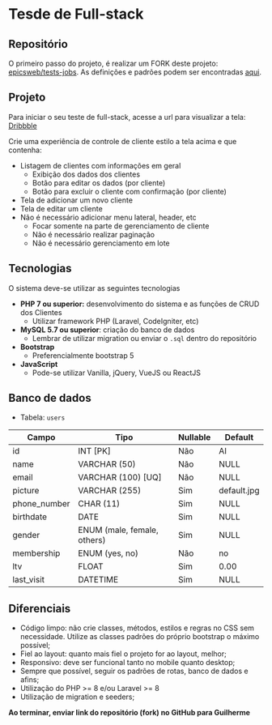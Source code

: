 # Tesde de Full-stack

## Repositório

O primeiro passo do projeto, é realizar um FORK deste projeto: [epicsweb/tests-jobs](https://github.com/epicsweb/tests-jobs). As definições e padrões podem ser encontradas [aqui](https://github.com/epicsweb/tests-jobs/blob/master/README.md).


## Projeto

Para iniciar o seu teste de full-stack, acesse a url para visualizar a tela: [Dribbble](https://dribbble.com/shots/10428504/attachments/2269679?mode=media)

Crie uma experiência de controle de cliente estilo a tela acima e que contenha:
- Listagem de clientes com informações em geral
	- Exibição dos dados dos clientes
	- Botão para editar os dados (por cliente)
	- Botão para excluir o cliente com confirmação (por cliente)
- Tela de adicionar um novo cliente
- Tela de editar um cliente
- Não é necessário adicionar menu lateral, header, etc
    - Focar somente na parte de gerenciamento de cliente
    - Não é necessário realizar paginação
    - Não é necessário gerenciamento em lote

## Tecnologias

O sistema deve-se utilizar as seguintes tecnologias

-  **PHP 7 ou superior:** desenvolvimento do sistema e as funções de CRUD dos Clientes
	- Utilizar framework PHP (Laravel, CodeIgniter, etc)
- **MySQL 5.7 ou superior**: criação do banco de dados
	- Lembrar de utilizar migration ou enviar o `.sql` dentro do repositório
- **Bootstrap**
	- Preferencialmente bootstrap 5
- **JavaScript**
	- Pode-se utilizar Vanilla, jQuery, VueJS ou ReactJS

## Banco de dados

- Tabela: `users`

| Campo | Tipo | Nullable | Default |
|--|--|--|--|
| id | INT [PK] | Não | AI |
| name | VARCHAR (50) | Não | NULL |
| email | VARCHAR (100) [UQ] | Não | NULL |
| picture | VARCHAR (255) | Sim | default.jpg |
| phone_number | CHAR (11) | Sim | NULL |
| birthdate | DATE | Sim | NULL |
| gender | ENUM (male, female, others) | Sim | NULL |
| membership | ENUM (yes, no) | Não | no |
| ltv | FLOAT | Sim | 0.00 |
| last_visit | DATETIME | Sim | NULL

## Diferenciais

- Código limpo: não crie classes, métodos, estilos e regras no CSS sem necessidade. Utilize as classes padrões do próprio bootstrap o máximo possível;
- Fiel ao layout: quanto mais fiel o projeto for ao layout, melhor;
- Responsivo: deve ser funcional tanto no mobile quanto desktop;
- Sempre que possível, seguir os padrões de rotas, banco de dados e afins;
- Utilização do PHP >= 8 e/ou Laravel >= 8
- Utilização de migration e seeders;

**Ao terminar, enviar link do repositório (fork) no GitHub para Guilherme**
